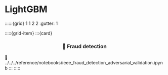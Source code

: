 # LightGBM

::::::{grid} 1 1 2 2
:gutter: 1

:::::{grid-item}
:::{card} <h3><center>🥷 Fraud detection</center></h3>
:link: ../../../reference/notebooks/ieee_fraud_detection_adversarial_validation.ipynb
:::
:::::
